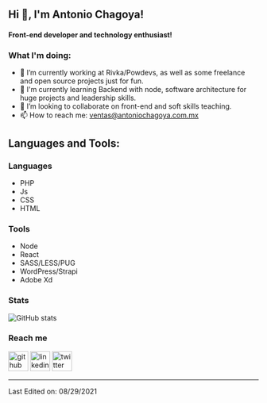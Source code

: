 ## Hi 👋, I'm Antonio Chagoya!
#### Front-end developer and technology enthusiast!


 ### What I'm doing: 
 
- 🔭 I’m currently working at Rivka/Powdevs, as well as some freelance and open source projects just for fun.
- 🌱 I'm currently learning Backend with node, software architecture for huge projects and leadership skills.
- 👯 I’m looking to collaborate on front-end and soft skills teaching. 
- 📫 How to reach me: ventas@antoniochagoya.com.mx 

## Languages and Tools: 
### Languages 

- PHP
- Js
- CSS
- HTML


### Tools

- Node
- React
- SASS/LESS/PUG
- WordPress/Strapi
- Adobe Xd

### Stats

![GitHub stats](https://github-readme-stats.vercel.app/api?username=AntonioChagoya&count_private=true)  
 
### Reach me
[<img src='https://cdn.jsdelivr.net/npm/simple-icons@3.0.1/icons/github.svg' alt='github' height='40'>](https://github.com/AntonioChagoya) [<img src='https://cdn.jsdelivr.net/npm/simple-icons@3.0.1/icons/linkedin.svg' alt='linkedin' height='40'>](https://www.linkedin.com/in/antoniorchagoya/)  [<img src='https://cdn.jsdelivr.net/npm/simple-icons@3.0.1/icons/twitter.svg' alt='twitter' height='40'>](https://twitter.com/AntonioRChagoya)  
 
-----

Last Edited on: 08/29/2021
